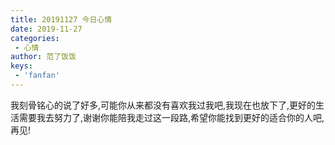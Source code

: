 ```yaml
---
title: 20191127 今日心情
date: 2019-11-27
categories:
 - 心情
author: 范了饭饭
keys:
 - 'fanfan'
---
```



我刻骨铭心的说了好多,可能你从来都没有喜欢我过我吧,我现在也放下了,更好的生活需要我去努力了,谢谢你能陪我走过这一段路,希望你能找到更好的适合你的人吧,再见!

